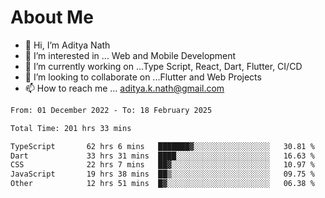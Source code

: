 # About Me

- 👋 Hi, I’m Aditya Nath
- 👀 I’m interested in ... Web and Mobile Development
- 🌱 I’m currently working on ...Type Script, React, Dart, Flutter, CI/CD
- 💞️ I’m looking to collaborate on ...Flutter and Web Projects
- 📫 How to reach me ... aditya.k.nath@gmail.com

<!--START_SECTION:waka-->

```txt
From: 01 December 2022 - To: 18 February 2025

Total Time: 201 hrs 33 mins

TypeScript       62 hrs 6 mins   ███████▓░░░░░░░░░░░░░░░░░   30.81 %
Dart             33 hrs 31 mins  ████░░░░░░░░░░░░░░░░░░░░░   16.63 %
CSS              22 hrs 7 mins   ██▓░░░░░░░░░░░░░░░░░░░░░░   10.97 %
JavaScript       19 hrs 38 mins  ██▒░░░░░░░░░░░░░░░░░░░░░░   09.75 %
Other            12 hrs 51 mins  █▓░░░░░░░░░░░░░░░░░░░░░░░   06.38 %
```

<!--END_SECTION:waka-->

<!---
kronosking007/kronosking007 is a ✨ special ✨ repository because its `README.md` (this file) appears on your GitHub profile.
You can click the Preview link to take a look at your changes.
--->
